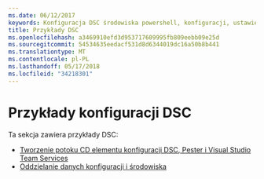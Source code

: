 ```yaml
---
ms.date: 06/12/2017
keywords: Konfiguracja DSC środowiska powershell, konfiguracji, ustawienia
title: Przykłady DSC
ms.openlocfilehash: a3469910efd3d953717609995fb809eebb09e25d
ms.sourcegitcommit: 54534635eedacf531d8d6344019dc16a50b8b441
ms.translationtype: MT
ms.contentlocale: pl-PL
ms.lasthandoff: 05/17/2018
ms.locfileid: "34218301"
---
```

# <a name="dsc-examples"></a>Przykłady konfiguracji DSC

Ta sekcja zawiera przykłady DSC:

- [Tworzenie potoku CD elementu konfiguracji DSC, Pester i Visual Studio Team Services](dscCiCd.md)
- [Oddzielanie danych konfiguracji i środowiska](separatingEnvData.md)